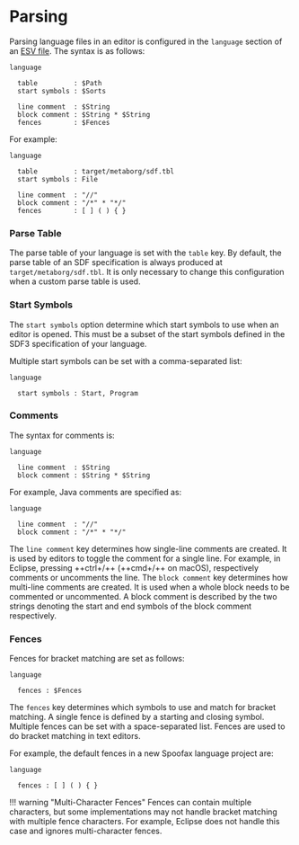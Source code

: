 # Parsing
Parsing language files in an editor is configured in the `language` section of an [ESV file](../editor-services/esv.md). The syntax is as follows:

```esv
language

  table         : $Path
  start symbols : $Sorts

  line comment  : $String
  block comment : $String * $String
  fences        : $Fences
```

For example:

```esv
language

  table         : target/metaborg/sdf.tbl
  start symbols : File

  line comment  : "//"
  block comment : "/*" * "*/"
  fences        : [ ] ( ) { }
```


### Parse Table
The parse table of your language is set with the `table` key. By default, the parse table of an SDF specification is always produced at `target/metaborg/sdf.tbl`. It is only necessary to change this configuration when a custom parse table is used.

### Start Symbols
The `start symbols` option determine which start symbols to use when an editor is opened. This must be a subset of the start symbols defined in the SDF3 specification of your language.

Multiple start symbols can be set with a comma-separated list:

```esv
language

  start symbols : Start, Program
```

### Comments
The syntax for comments is:

```esv
language

  line comment  : $String
  block comment : $String * $String
```

For example, Java comments are specified as:

```esv
language

  line comment  : "//"
  block comment : "/*" * "*/"
```

The `line comment` key determines how single-line comments are created. It is used by editors to toggle the comment for a single line. For example, in Eclipse, pressing ++ctrl+/++ (++cmd+/++ on macOS), respectively comments or uncomments the line. The `block comment` key determines how multi-line comments are created. It is used when a whole block needs to be commented or uncommented. A block comment is described by the two strings denoting the start and end symbols of the block comment respectively.

### Fences
Fences for bracket matching are set as follows:

```esv
language

  fences : $Fences
```

The `fences` key determines which symbols to use and match for bracket matching. A single fence is defined by a starting and closing symbol. Multiple fences can be set with a space-separated list. Fences are used to do bracket matching in text editors.

For example, the default fences in a new Spoofax language project are:

```esv
language

  fences : [ ] ( ) { }
```

!!! warning "Multi-Character Fences"
    Fences can contain multiple characters, but some implementations may not handle bracket matching with multiple fence characters. For example, Eclipse does not handle this case and ignores multi-character fences.
